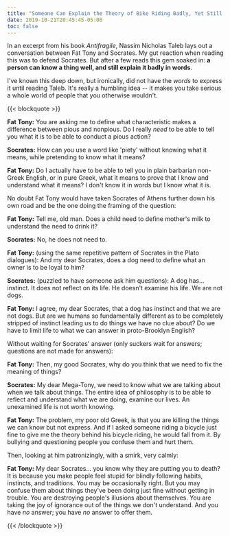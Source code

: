 ```yaml
---
title: "Someone Can Explain the Theory of Bike Riding Badly, Yet Still Ride a Bike Well"
date: 2019-10-21T20:45:45-05:00
toc: false
---
```


In an excerpt from his book _Antifragile_, Nassim Nicholas Taleb lays out a conversation between Fat Tony and Socrates. My gut reaction when reading this was to defend Socrates. But after a few reads this gem soaked in: **a person can know a thing well, and still explain it badly in words**.

<!--more-->

I've known this deep down, but ironically, did not have the _words_ to express it until reading Taleb. It's really a humbling idea -- it makes you take serious a whole world of people that you otherwise wouldn't.

{{< blockquote >}}

**Fat Tony:** You are asking me to define what characteristic makes a difference between pious and nonpious. Do I really _need_ to be able to tell you what it is to be able to conduct a pious action?

**Socrates:** How can you use a word like 'piety' without knowing what it means, while pretending to know what it means?

**Fat Tony:** Do I actually have to be able to tell you in plain barbarian non-Greek English, or in pure Greek, what it means to prove that I know and understand what it means? I don't know it in words but I know what it is.

No doubt Fat Tony would have taken Socrates of Athens further down his own road and be the one doing the framing of the question:

**Fat Tony:** Tell me, old man. Does a child need to define mother's milk to understand the need to drink it?

**Socrates:** No, he does not need to.

**Fat Tony:** (using the same repetitive pattern of Socrates in the Plato dialogues): And my dear Socrates, does a dog need to define what an owner is to be loyal to him?

**Socrates:** (puzzled to have someone ask him questions): A dog has... instinct. It does not reflect on its life. He doesn't examine his life. We are not dogs.

**Fat Tony:** I agree, my dear Socrates, that a dog has instinct and that we are not dogs. But are we humans so fundamentally different as to be completely stripped of instinct leading us to do things we have no clue about? Do we have to limit life to what we can answer in proto-Brooklyn English?

Without waiting for Socrates' answer (only suckers wait for answers; questions are not made for answers):

**Fat Tony:** Then, my good Socrates, why do you think that we need to fix the meaning of things?

**Socrates:** My dear Mega-Tony, we need to know what we are talking about when we talk about things. The entire idea of philosophy is to be able to reflect and understand what we are doing, examine our lives. An unexamined life is not worth knowing.

**Fat Tony:** The problem, my poor old Greek, is that you are killing the things we can know but not express. And if I asked someone riding a bicycle just fine to give me the theory behind his bicycle riding, he would fall from it. By bullying and questioning people you confuse them and hurt them.

Then, looking at him patronizingly, with a smirk, very calmly:

**Fat Tony:** My dear Socrates... you know why they are putting you to death? It is because you make people feel stupid for blindly following habits, instincts, and traditions. You may be occasionally right. But you may confuse them about things they've been doing just fine without getting in trouble. You are destroying people's illusions about themselves. You are taking the joy of ignorance out of the things we don't understand. And you have _no_ answer; you have _no_ answer to offer them.

{{< /blockquote >}}
